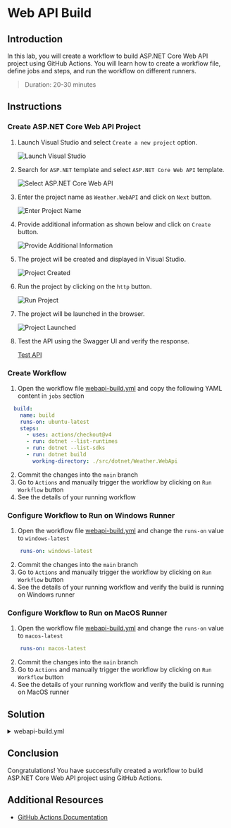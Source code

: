 # Web API Build

## Introduction

In this lab, you will create a workflow to build ASP.NET Core Web API project using GitHub Actions. You will learn how to create a workflow file, define jobs and steps, and run the workflow on different runners.

> Duration: 20-30 minutes

## Instructions

### Create ASP.NET Core Web API Project

1. Launch Visual Studio and select `Create a new project` option.

   ![Launch Visual Studio](../images/webapi/1.png)

2. Search for `ASP.NET` template and select `ASP.NET Core Web API` template.

   ![Select ASP.NET Core Web API](../images/webapi/2.png)

3. Enter the project name as `Weather.WebAPI` and click on `Next` button.

   ![Enter Project Name](../images/webapi/3.png)

4. Provide additional information as shown below and click on `Create` button.

   ![Provide Additional Information](../images/webapi/4.png)

5. The project will be created and displayed in Visual Studio.

   ![Project Created](../images/webapi/5.png)

6. Run the project by clicking on the `http` button.

   ![Run Project](../images/webapi/6.png)

7. The project will be launched in the browser.

   ![Project Launched](../images/webapi/7.png)

8. Test the API using the Swagger UI and verify the response.

   [Test API](../images/webapi/8.png)

### Create Workflow

1. Open the workflow file [webapi-build.yml](/.github/workflows/webapi-build.yml) and copy the following YAML content in `jobs` section

```YAML
  build:
    name: build
    runs-on: ubuntu-latest
    steps:
      - uses: actions/checkout@v4
      - run: dotnet --list-runtimes
      - run: dotnet --list-sdks
      - run: dotnet build
        working-directory: ./src/dotnet/Weather.WebApi
```

2. Commit the changes into the `main` branch
3. Go to `Actions` and manually trigger the workflow by clicking on `Run Workflow` button
4. See the details of your running workflow

### Configure Workflow to Run on Windows Runner

1. Open the workflow file [webapi-build.yml](/.github/workflows/webapi-build.yml) and change the `runs-on` value to `windows-latest`

```YAML
    runs-on: windows-latest
```

2. Commit the changes into the `main` branch
3. Go to `Actions` and manually trigger the workflow by clicking on `Run Workflow` button
4. See the details of your running workflow and verify the build is running on Windows runner

### Configure Workflow to Run on MacOS Runner

1. Open the workflow file [webapi-build.yml](/.github/workflows/webapi-build.yml) and change the `runs-on` value to `macos-latest`

```YAML
    runs-on: macos-latest
```

2. Commit the changes into the `main` branch
3. Go to `Actions` and manually trigger the workflow by clicking on `Run Workflow` button
4. See the details of your running workflow and verify the build is running on MacOS runner

## Solution

<details>
  <summary>webapi-build.yml</summary>
  
```YAML
name: .NET Weather WebApi Build
on:
  workflow_dispatch:
  push:
    paths:
      - '.github/workflows/webapi-build.yml'
      - 'src/dotnet/Weather.WebApi/**'
jobs:
  build:
    name: build
    runs-on: ubuntu-latest
    steps:
      - uses: actions/checkout@v4
      - run: dotnet --list-runtimes
      - run: dotnet --list-sdks
      - run: dotnet build
        working-directory: ./src/dotnet/Weather.WebApi
```

</details>

## Conclusion

Congratulations! You have successfully created a workflow to build ASP.NET Core Web API project using GitHub Actions.

## Additional Resources

- [GitHub Actions Documentation](https://docs.github.com/en/actions)
